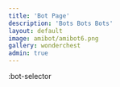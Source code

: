```yaml
---
title: 'Bot Page'
description: 'Bots Bots Bots'
layout: default
image: amibot/amibot6.png
gallery: wonderchest
admin: true
---
```

:bot-selector
